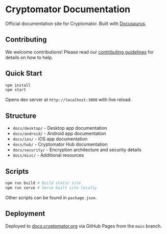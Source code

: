 # Cryptomator Documentation

Official documentation site for Cryptomator. Built with [Docusaurus](https://docusaurus.io/).

## Contributing

We welcome contributions! Please read our [contributing guidelines](.github/CONTRIBUTING.md) for details on how to help.

## Quick Start

```bash
npm install
npm start
```

Opens dev server at `http://localhost:3000` with live reload.

## Structure

- `docs/desktop/` - Desktop app documentation
- `docs/android/` - Android app documentation  
- `docs/ios/` - iOS app documentation
- `docs/hub/` - Cryptomator Hub documentation
- `docs/security/` - Encryption architecture and security details
- `docs/misc/` - Additional resources

## Scripts

```bash
npm run build # Build static site
npm run serve # Serve built site locally
```

Other scripts can be found in `package.json`.

## Deployment

Deployed to [docs.cryptomator.org](https://docs.cryptomator.org) via GitHub Pages from the `main` branch.

